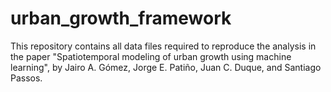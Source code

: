 # urban_growth_framework
This repository contains all data files required to reproduce the analysis in the paper "Spatiotemporal modeling of urban growth using machine learning", by Jairo A. Gómez, Jorge E. Patiño, Juan C. Duque, and Santiago Passos.

